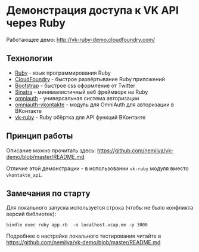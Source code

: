 Демонстрация доступа к VK API через Ruby
========================================

Работающее демо: http://vk-ruby-demo.cloudfoundry.com/


Технологии
----------

* [Ruby](http://ruby-lang.org) - язык программирования Ruby
* [CloudFoundry](http://cloudfoundry.com/) - быстрое развёртывание Ruby приложений
* [Bootstrap](http://twitter.github.com/bootstrap/) - быстрое css оформление от Twitter
* [Sinatra](http://sinatraruby.ru/) - минималистичный веб фреймворк на Ruby
* [omniauth](https://github.com/intridea/omniauth) - универсальная система авторизации
* [omniauth-vkontakte](https://github.com/mamantoha/omniauth-vkontakte) - модуль для OmniAuth для авторизации в ВКонтакте
* [vk-ruby](https://github.com/zinenko/vk-ruby) - Ruby обёртка для API функций ВКонтакте


Принцип работы
--------------

Описание можно прочитать здесь: https://github.com/nemilya/vk-demo/blob/master/README.md

Отличие этой демонстрации - в использовании `vk-ruby` модуля вместо `vkontakte_api`.


Замечания по старту
-------------------

Для локального запуска используется строка (чтобы не было конфликта версий библиотек):


    bindle exec ruby app.rb  -o localhost.vcap.me -p 3000

Подробнее о настройке локального тестирования читайте в https://github.com/nemilya/vk-demo/blob/master/README.md